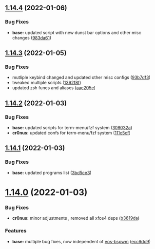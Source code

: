 ## [1.14.4](https://github.com/umgbhalla/dotstow/compare/v1.14.3...v1.14.4) (2022-01-06)


### Bug Fixes

* **base:** updated script with new dunst bar options and other misc changes ([983da61](https://github.com/umgbhalla/dotstow/commit/983da611d26d7a8b6fe12e5405d01be778cab8bc))



## [1.14.3](https://github.com/umgbhalla/dotstow/compare/v1.14.2...v1.14.3) (2022-01-05)


### Bug Fixes

* mutliple keybind changed and updated other misc configs ([93b7df3](https://github.com/umgbhalla/dotstow/commit/93b7df3e827fbf77d78b8f25dd5be8834e1b135f))
* tweaked multiple scripts ([1392f8f](https://github.com/umgbhalla/dotstow/commit/1392f8ff09bbd6b486bec3b062ff477931438fda))
* updated zsh funcs and aliases ([aac205e](https://github.com/umgbhalla/dotstow/commit/aac205ecba37aaf4fccab639225634394e2c4811))



## [1.14.2](https://github.com/umgbhalla/dotstow/compare/v1.14.1...v1.14.2) (2022-01-03)


### Bug Fixes

* **base:** updated scripts for term-menu/fzf system ([306032a](https://github.com/umgbhalla/dotstow/commit/306032a2f6ea6ec2d492284ab507d3c91fd3d9f0))
* **cr0nus:** updated confs for term-menu/fzf system ([111c5cf](https://github.com/umgbhalla/dotstow/commit/111c5cf46d35759d8dd8312023ebcff4964d43fc))



## [1.14.1](https://github.com/umgbhalla/dotstow/compare/v1.14.0...v1.14.1) (2022-01-03)


### Bug Fixes

* **base:** updated programs list ([3bd5ce3](https://github.com/umgbhalla/dotstow/commit/3bd5ce35b0d1e023f97457c75d40a9c798513f40))



# [1.14.0](https://github.com/umgbhalla/dotstow/compare/v1.13.3...v1.14.0) (2022-01-03)


### Bug Fixes

* **cr0nus:** minor adjustments , removed all xfce4 deps ([b3619da](https://github.com/umgbhalla/dotstow/commit/b3619da20c9b8a0097fc2190c80aae0aeafc61a0))


### Features

* **base:** multiple bug fixes, now independent of [eos-bspwm](https://github.com/EndeavourOS-Community-Editions/bspwm) ([ecc6dc9](https://github.com/umgbhalla/dotstow/commit/ecc6dc94455e036991f9a453eafa7f994f5e1120))




